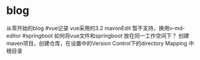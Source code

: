 # blog
从零开始的blog
#vue记录
vue采用的3.2 mavonEdit 暂不支持，换用v-md-editor
#springboot
如何将vue文件和springboot 放在同一工作空间下？
创建maven项目，创建仓库，在设置中的Version Control下的directory Mapping 中 根目录
